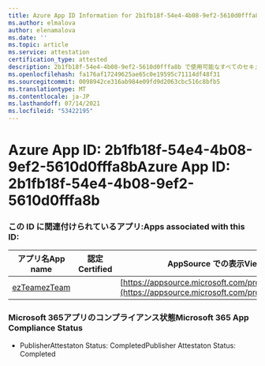 ```yaml
---
title: Azure App ID Information for 2b1fb18f-54e4-4b08-9ef2-5610d0fffa8b
ms.author: elmalova
author: elenamalova
ms.date: ''
ms.topic: article
ms.service: attestation
certification_type: attested
description: 2b1fb18f-54e4-4b08-9ef2-5610d0fffa8b で使用可能なすべてのセキュリティおよびコンプライアンス情報。
ms.openlocfilehash: fa176af17249625ae65c0e19595c71114df48f31
ms.sourcegitcommit: 0098942ce316ab984e09fd9d2063cbc516c8bfb5
ms.translationtype: MT
ms.contentlocale: ja-JP
ms.lasthandoff: 07/14/2021
ms.locfileid: "53422195"
---
```

# <a name="azure-app-id-2b1fb18f-54e4-4b08-9ef2-5610d0fffa8b"></a><span data-ttu-id="a780a-103">Azure App ID: 2b1fb18f-54e4-4b08-9ef2-5610d0fffa8b</span><span class="sxs-lookup"><span data-stu-id="a780a-103">Azure App ID: 2b1fb18f-54e4-4b08-9ef2-5610d0fffa8b</span></span>


### <a name="apps-associated-with-this-id"></a><span data-ttu-id="a780a-104">この ID に関連付けられているアプリ:</span><span class="sxs-lookup"><span data-stu-id="a780a-104">Apps associated with this ID:</span></span>
| <span data-ttu-id="a780a-105">**アプリ名**</span><span class="sxs-lookup"><span data-stu-id="a780a-105">**App name**</span></span> | <span data-ttu-id="a780a-106">**認定**</span><span class="sxs-lookup"><span data-stu-id="a780a-106">**Certified**</span></span> | <span data-ttu-id="a780a-107">**AppSource での表示**</span><span class="sxs-lookup"><span data-stu-id="a780a-107">**View in AppSource**</span></span> |
|-|-|-|
| [<span data-ttu-id="a780a-108">ezTeam</span><span class="sxs-lookup"><span data-stu-id="a780a-108">ezTeam</span></span>](https://docs.microsoft.com/en-us/microsoft-365-app-certification/forward/WA200002546) |  | [https://appsource.microsoft.com/product/office/WA200002546](https://appsource.microsoft.com/product/office/WA200002546) |

### <a name="microsoft-365-app-compliance-status"></a><span data-ttu-id="a780a-109">Microsoft 365アプリのコンプライアンス状態</span><span class="sxs-lookup"><span data-stu-id="a780a-109">Microsoft 365 App Compliance Status</span></span>
- <span data-ttu-id="a780a-110">PublisherAttestaton Status: Completed</span><span class="sxs-lookup"><span data-stu-id="a780a-110">Publisher Attestaton Status: Completed</span></span>
